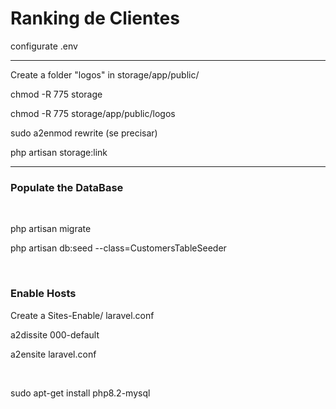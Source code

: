 <h1>Ranking de Clientes</h1>
<p>configurate .env</p>
<hr>
<p> Create a folder "logos" in storage/app/public/</p>
<p>chmod -R 775 storage</p>
<p>chmod -R 775 storage/app/public/logos</p>
<p>sudo a2enmod rewrite (se precisar)</p>
<p>php artisan storage:link</p>
<hr>
<h3>Populate the DataBase</h3>
<br>
<p>php artisan migrate</p>
<p>php artisan db:seed --class=CustomersTableSeeder</p>
<br>
<h3>Enable Hosts</h3>
<p>Create a Sites-Enable/ laravel.conf</p>
<p>a2dissite 000-default</p>
<p>a2ensite laravel.conf</p>
<br>
<p>sudo apt-get install php8.2-mysql</p>
